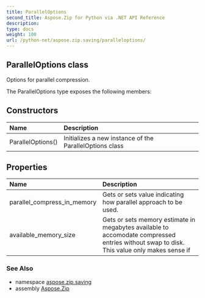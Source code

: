 ```yaml
---
title: ParallelOptions
second_title: Aspose.Zip for Python via .NET API Reference
description: 
type: docs
weight: 100
url: /python-net/aspose.zip.saving/paralleloptions/
---
```


## ParallelOptions class

Options for parallel compression.

The ParallelOptions type exposes the following members:
## Constructors
| Name | Description |
| :- | :- |
|ParallelOptions()|Initializes a new instance of the ParallelOptions class|
## Properties
| Name | Description |
| :- | :- |
|parallel_compress_in_memory|Gets or sets value indicating how parallel approach to be used.|
|available_memory_size|Gets or sets memory estimate in megabytes available to accomodate compressed entries without swap to disk.<br/>            This value only makes sense if|

### See Also

* namespace [aspose.zip.saving](/zip/python-net/aspose.zip.saving/)
* assembly [Aspose.Zip](/zip/python-net/)

